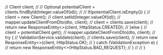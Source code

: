 //			Client client;
//
//			Optional<Client> potentialClient = clients.findById(Integer.valueOf(id));
//
//			if(potentialClient.isEmpty()) {
//				client = new Client();
//				client.setId(Integer.valueOf(id));
//				mapper.updateClientFromDto(dto, client);
//				client = clients.save(client);
//				return new ResponseEntity<>(client, HttpStatus.CREATED);
//			}else {
//				client = potentialClient.get();
//				mapper.updateClientFromDto(dto, client);
//				try {
//					ValidationService.validate(client);
//					clients.save(client);
//					return new ResponseEntity<>(client, HttpStatus.OK);
//				} catch (ValidationException e) {
//					return new ResponseEntity<>(HttpStatus.BAD_REQUEST);
//				}
//
//			}